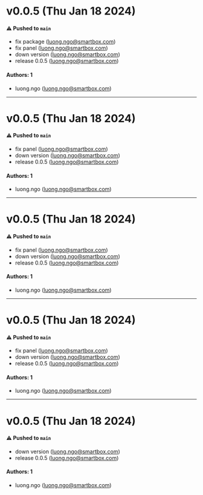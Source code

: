 # v0.0.5 (Thu Jan 18 2024)

#### ⚠️ Pushed to `main`

- fix package (luong.ngo@smartbox.com)
- fix panel (luong.ngo@smartbox.com)
- down version (luong.ngo@smartbox.com)
- release 0.0.5 (luong.ngo@smartbox.com)

#### Authors: 1

- luong.ngo (luong.ngo@smartbox.com)

---

# v0.0.5 (Thu Jan 18 2024)

#### ⚠️ Pushed to `main`

- fix panel (luong.ngo@smartbox.com)
- down version (luong.ngo@smartbox.com)
- release 0.0.5 (luong.ngo@smartbox.com)

#### Authors: 1

- luong.ngo (luong.ngo@smartbox.com)

---

# v0.0.5 (Thu Jan 18 2024)

#### ⚠️ Pushed to `main`

- fix panel (luong.ngo@smartbox.com)
- down version (luong.ngo@smartbox.com)
- release 0.0.5 (luong.ngo@smartbox.com)

#### Authors: 1

- luong.ngo (luong.ngo@smartbox.com)

---

# v0.0.5 (Thu Jan 18 2024)

#### ⚠️ Pushed to `main`

- fix panel (luong.ngo@smartbox.com)
- down version (luong.ngo@smartbox.com)
- release 0.0.5 (luong.ngo@smartbox.com)

#### Authors: 1

- luong.ngo (luong.ngo@smartbox.com)

---

# v0.0.5 (Thu Jan 18 2024)

#### ⚠️ Pushed to `main`

- down version (luong.ngo@smartbox.com)
- release 0.0.5 (luong.ngo@smartbox.com)

#### Authors: 1

- luong.ngo (luong.ngo@smartbox.com)
